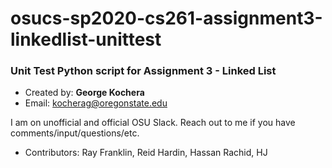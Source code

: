 # osucs-sp2020-cs261-assignment3-linkedlist-unittest

### Unit Test Python script for Assignment 3 - Linked List

- Created by: **George Kochera**
- Email: kocherag@oregonstate.edu

I am on unofficial and official OSU Slack. Reach out to me if you have comments/input/questions/etc.

- Contributors: Ray Franklin, Reid Hardin, Hassan Rachid, HJ
